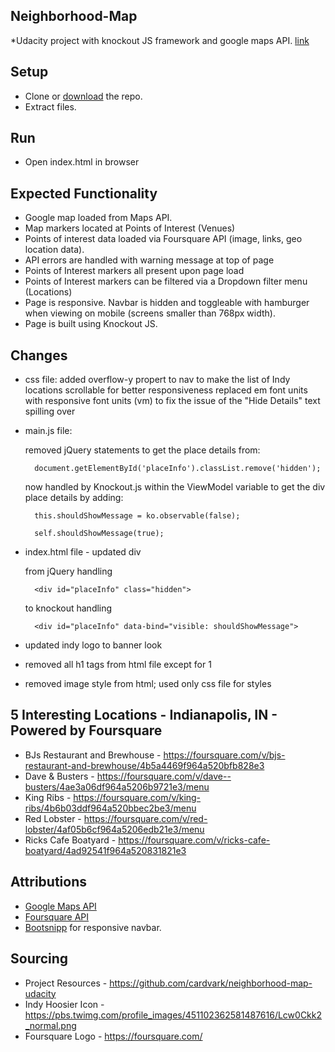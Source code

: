 ## Neighborhood-Map
*Udacity project with knockout JS framework and google maps API.
[link](https://tspittma.github.io/Neighborhood-Map---Indy/)

## Setup
* Clone or [download](https://github.com/cardvark/neighborhood-map-udacity/archive/master.zip) the repo.
* Extract files.

## Run
* Open index.html in browser

## Expected Functionality
* Google map loaded from Maps API.
* Map markers located at Points of Interest (Venues)
* Points of interest data loaded via Foursquare API (image, links, geo location data).
* API errors are handled with warning message at top of page
* Points of Interest markers all present upon page load
* Points of Interest markers can be filtered via a Dropdown filter menu (Locations)
* Page is responsive. Navbar is hidden and toggleable with hamburger when viewing on mobile (screens smaller than 768px width).
* Page is built using Knockout JS.

## Changes
* css file:
	added overflow-y propert to nav to make the list of Indy locations scrollable for better responsiveness
	replaced em font units with responsive font units (vm) to fix the issue of the "Hide Details" text spilling over

* main.js file: 

	removed jQuery statements to get the place details from: 

		document.getElementById('placeInfo').classList.remove('hidden');

	now handled by Knockout.js within the ViewModel variable to get the div place details by adding:
	
		this.shouldShowMessage = ko.observable(false); 

        self.shouldShowMessage(true);

* index.html file - updated div 

	from jQuery handling
	
		<div id="placeInfo" class="hidden">

	to knockout handling

		<div id="placeInfo" data-bind="visible: shouldShowMessage">

* updated indy logo to banner look
* removed all h1 tags from html file except for 1
* removed image style from html; used only css file for styles

## 5 Interesting Locations - Indianapolis, IN - Powered by Foursquare
* BJs Restaurant and Brewhouse - https://foursquare.com/v/bjs-restaurant-and-brewhouse/4b5a4469f964a520bfb828e3
* Dave & Busters - https://foursquare.com/v/dave--busters/4ae3a06df964a5206b9721e3/menu
* King Ribs - https://foursquare.com/v/king-ribs/4b6b03ddf964a520bbec2be3/menu
* Red Lobster - https://foursquare.com/v/red-lobster/4af05b6cf964a5206edb21e3/menu
* Ricks Cafe Boatyard - https://foursquare.com/v/ricks-cafe-boatyard/4ad92541f964a520831821e3

## Attributions
* [Google Maps API](https://developers.google.com/maps/)
* [Foursquare API](https://developer.foursquare.com/)
* [Bootsnipp](http://bootsnipp.com/snippets/featured/admin-side-menu) for responsive navbar.

## Sourcing
* Project Resources - https://github.com/cardvark/neighborhood-map-udacity
* Indy Hoosier Icon - https://pbs.twimg.com/profile_images/451102362581487616/Lcw0Ckk2_normal.png
* Foursquare Logo - https://foursquare.com/
